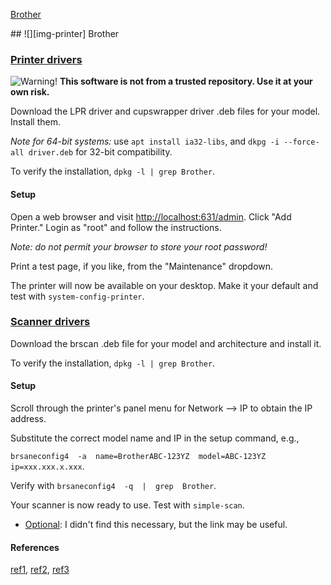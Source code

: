 [Brother][anchor-brother]

[anchor-brother]: #wiki-brother

<a name="brother"/>
## ![][img-printer] Brother

### [Printer drivers][brother-drv-lpr]

![][emblem-warn] **This software is not from a trusted repository.  Use it at your own risk.**

Download the LPR driver and cupswrapper driver .deb files for your model.  Install them.

_Note for 64-bit systems:_ use `apt install ia32-libs`, and `dkpg -i --force-all driver.deb` for 32-bit compatibility.

To verify the installation, `dpkg -l | grep Brother`.

#### Setup

Open a web browser and visit <http://localhost:631/admin>.  Click "Add Printer."  Login as "root" and follow the instructions.

_Note: do not permit your browser to store your root password!_

Print a test page, if you like, from the "Maintenance" dropdown.

The printer will now be available on your desktop.  Make it your default and test with `system-config-printer`.

### [Scanner drivers][brother-drv-scan]

Download the brscan .deb file for your model and architecture and install it.

To verify the installation, `dpkg -l | grep Brother`.

#### Setup

Scroll through the printer's panel menu for Network --> IP to obtain the IP address.

Substitute the correct model name and IP in the setup command, e.g., 

`brsaneconfig4  -a  name=BrotherABC-123YZ  model=ABC-123YZ  ip=xxx.xxx.x.xxx`.

Verify with `brsaneconfig4  -q  |  grep  Brother`.

Your scanner is now ready to use.  Test with `simple-scan`.

* [Optional][brother-faq-scan]: I didn't find this necessary, but the link may be useful.


[brother-drv-lpr]: http://welcome.solutions.brother.com/bsc/public_s/id/linux/en/download_prn.html
[brother-drv-scan]: http://welcome.solutions.brother.com/bsc/public_s/id/linux/en/download_scn.html
[brother-faq-scan]: http://welcome.solutions.brother.com/bsc/public_s/id/linux/en/instruction_scn1c.html

#### References
[ref1][mint-forums-brother1], [ref2][mint-forums-brother2], [ref3][debian-forums-brother1]

[emblem-warn]: image/emblem-warn.png "Warning!"

[mint-forums-brother1]: http://forums.linuxmint.com/viewtopic.php?f=51&t=80363 "Linux Mint forums"
[mint-forums-brother2]: http://forums.linuxmint.com/viewtopic.php?f=42&t=90808 "Linux Mint forums"
[debian-forums-brother1]: http://www.debianuserforums.org/viewtopic.php?f=9&t=1491 "Debian forums"

[img-printer]: image/printer.png "Printer"